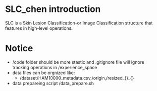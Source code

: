 # SLC_chen introduction

SLC is a Skin Lesion Classification-or Image Classification structure that features in high-level operations.

# Notice

- /code folder should be more stastic and .gitignore file will ignore tracking operations in /experience_space
- data files can be orgnized like:
    - /dataset/HAM10000_metadata.csv,/origin,/resized_{}_{}
- data prepareing script /data_prepare.sh